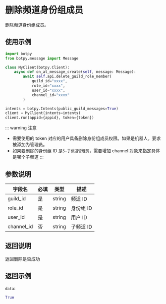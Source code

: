 # 删除频道身份组成员

删除频道身份组成员。

## 使用示例

```python
import botpy
from botpy.message import Message

class MyClient(botpy.Client):
    async def on_at_message_create(self, message: Message):
        await self.api.delete_guild_role_member(
            guild_id="xxxx",
            role_id="xxxx",
            user_id="xxxx",
            channel_id="xxxx"
        )

intents = botpy.Intents(public_guild_messages=True)
client = MyClient(intents=intents)
client.run(appid={appid}, token={token})
```

::: warning 注意

- 需要使用的 token 对应的用户具备删除身份组成员权限。如果是机器人，要求被添加为管理员。
- 如果要删除的身份组 ID 是`5-子频道管理员`，需要增加 channel 对象来指定具体是哪个子频道
  :::

## 参数说明

| 字段名  | 必填 | 类型                | 描述                                 |
| ------- | ---- | ------------------- | ------------------------------------ |
| guild_id | 是   | string              | 频道 ID                              |
| role_id  | 是   | string              | 身份组 ID                            |
| user_id  | 是   | string              | 用户 ID                              |
| channel_id   | 否   | string          | 子频道 ID

## 返回说明

返回删除是否成功

## 返回示例

`data`:

```python
True
```
